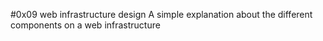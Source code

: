 #0x09 web infrastructure design
A simple explanation about the different components on a web infrastructure
